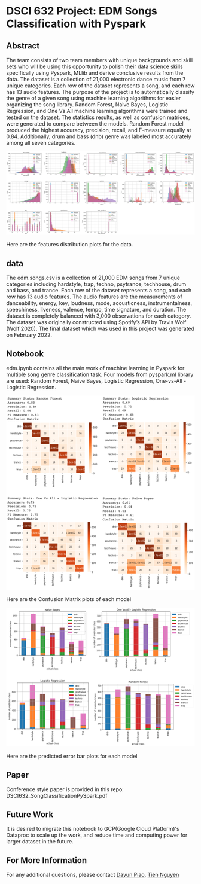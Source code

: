 # DSCI 632 Project: EDM Songs Classification with Pyspark

## Abstract
The team consists of two team members with unique backgrounds and skill sets who will be using this opportunity to polish their data science skills specifically using Pyspark, MLlib and derive conclusive results from the data. The dataset is a collection of 21,000 electronic dance music from 7 unique categories. Each row of the dataset represents a song, and each row has 13 audio features. The purpose of the project is to automatically classify the genre of a given song using machine learning algorithms for easier organizing the song library. Random Forest, Naive Bayes, Logistic Regression, and One Vs All machine learning algorithms were trained and tested on the dataset. The statistics results, as well as confusion matrices, were generated to compare between the models. Random Forest model produced the highest accuracy, precision, recall, and F-measure equally at 0.84. Additionally, drum and bass (dnb) genre was labeled most accurately among all seven categories.


![features](misc/features_distribution.png)

Here are the features distribution plots for the data.

## data

The edm.songs.csv is a collection of 21,000 EDM songs from 7 unique categories including hardstyle, trap, techno, psytrance, techhouse, drum and bass, and trance. Each row of the dataset represents a song, and each row has 13 audio features. The audio features are the measurements of danceability, energy, key, loudness, mode, acousticness, instrumentalness, speechiness, liveness, valence, tempo, time signature, and duration. The dataset is completely balanced with 3,000 observations for each category. The dataset was originally constructed using Spotify’s API by Travis Wolf (Wolf 2020). The final dataset which was used in this project was generated on February 2022.

## Notebook 

edm.ipynb contains all the main work of machine learning in Pyspark for multiple song genre classification task. Four models from pyspark.ml library are used: Random Forest, Naive Bayes, Logistic Regression, One-vs-All - Logistic Regression.

![confusionMatrix](misc/cm.png)

Here are the Confusion Matrix plots of each model

![errorBar](misc/predicted_error_bar.png)

Here are the predicted error bar plots for each model

## Paper

Conference style paper is provided in this repo: DSCI632_SongClassificationPySpark.pdf

## Future Work

It is desired to migrate this notebook to GCP(Google Cloud Platform)'s Dataproc to scale up the work, and reduce time and computing power for larger dataset in the future.

## For More Information

For any additional questions, please contact [Dayun Piao](https://github.com/claude0124), [Tien Nguyen](https://github.com/tien011)